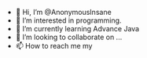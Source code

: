 - 👋 Hi, I’m @AnonymousInsane
- 👀 I’m interested in programming.
- 🌱 I’m currently learning Advance Java
- 💞️ I’m looking to collaborate on ...
- 📫 How to reach me my 

<!---
AnonymousInsane/AnonymousInsane is a ✨ special ✨ repository because its `README.md` (this file) appears on your GitHub profile.
You can click the Preview link to take a look at your changes.
--->
